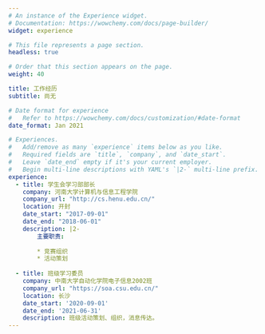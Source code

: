 ```yaml
---
# An instance of the Experience widget.
# Documentation: https://wowchemy.com/docs/page-builder/
widget: experience

# This file represents a page section.
headless: true

# Order that this section appears on the page.
weight: 40

title: 工作经历
subtitle: 尚无

# Date format for experience
#   Refer to https://wowchemy.com/docs/customization/#date-format
date_format: Jan 2021

# Experiences.
#   Add/remove as many `experience` items below as you like.
#   Required fields are `title`, `company`, and `date_start`.
#   Leave `date_end` empty if it's your current employer.
#   Begin multi-line descriptions with YAML's `|2-` multi-line prefix.
experience:
  - title: 学生会学习部部长
    company: 河南大学计算机与信息工程学院
    company_url: "http://cs.henu.edu.cn/"
    location: 开封
    date_start: "2017-09-01"
    date_end: "2018-06-01"
    description: |2-
        主要职责:
        
        * 竞赛组织
        * 活动策划
        
  - title: 班级学习委员
    company: 中南大学自动化学院电子信息2002班
    company_url: "https://soa.csu.edu.cn/"
    location: 长沙
    date_start: '2020-09-01'
    date_end: '2021-06-31'
    description: 班级活动策划、组织，消息传达。
---
```

